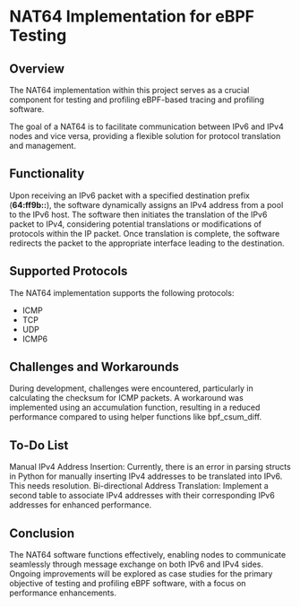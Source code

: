 # NAT64 Implementation for eBPF Testing

## Overview
The NAT64 implementation within this project serves as a crucial component for testing and profiling eBPF-based tracing and profiling software. 

The goal of a NAT64 is to facilitate communication between IPv6 and IPv4 nodes and vice versa, providing a flexible solution for protocol translation and management.

## Functionality

Upon receiving an IPv6 packet with a specified destination prefix (**64:ff9b::**), the software dynamically assigns an IPv4 address from a pool to the IPv6 host.
The software then initiates the translation of the IPv6 packet to IPv4, considering potential translations or modifications of protocols within the IP packet.
Once translation is complete, the software redirects the packet to the appropriate interface leading to the destination.

## Supported Protocols
The NAT64 implementation supports the following protocols:

- ICMP
- TCP
- UDP
- ICMP6

## Challenges and Workarounds
During development, challenges were encountered, particularly in calculating the checksum for ICMP packets. A workaround was implemented using an accumulation function, resulting in a reduced performance compared to using helper functions like bpf_csum_diff.

## To-Do List

Manual IPv4 Address Insertion: Currently, there is an error in parsing structs in Python for manually inserting IPv4 addresses to be translated into IPv6. This needs resolution.
Bi-directional Address Translation: Implement a second table to associate IPv4 addresses with their corresponding IPv6 addresses for enhanced performance.

## Conclusion
The NAT64 software functions effectively, enabling nodes to communicate seamlessly through message exchange on both IPv6 and IPv4 sides. Ongoing improvements will be explored as case studies for the primary objective of testing and profiling eBPF software, with a focus on performance enhancements.
